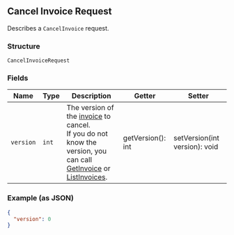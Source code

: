 ## Cancel Invoice Request

Describes a `CancelInvoice` request.

### Structure

`CancelInvoiceRequest`

### Fields

| Name | Type | Description | Getter | Setter |
|  --- | --- | --- | --- | --- |
| `version` | `int` | The version of the [invoice](#type-invoice) to cancel.<br>If you do not know the version, you can call<br>[GetInvoice](#endpoint-Invoices-GetInvoice) or [ListInvoices](#endpoint-Invoices-ListInvoices). | getVersion(): int | setVersion(int version): void |

### Example (as JSON)

```json
{
  "version": 0
}
```

